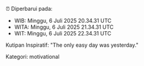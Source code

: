 ⏰ Diperbarui pada:
- WIB: Minggu, 6 Juli 2025 20.34.31 UTC
- WITA: Minggu, 6 Juli 2025 21.34.31 UTC
- WIT: Minggu, 6 Juli 2025 22.34.31 UTC

Kutipan Inspiratif:
"The only easy day was yesterday."


Kategori: motivational


